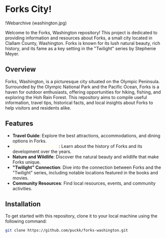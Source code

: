 # Forks City!

!Webarchive (washington.jpg)

Welcome to the Forks, Washington repository! This project is dedicated to providing information and resources about Forks, a small city located in Clallam County, Washington. Forks is known for its lush natural beauty, rich history, and its fame as a key setting in the "Twilight" series by Stephenie Meyer.

## Overview

Forks, Washington, is a picturesque city situated on the Olympic Peninsula. Surrounded by the Olympic National Park and the Pacific Ocean, Forks is a haven for outdoor enthusiasts, offering opportunities for hiking, fishing, and exploring the Hoh Rain Forest. This repository aims to compile useful information, travel tips, historical facts, and local insights about Forks to help visitors and residents alike.

## Features

- **Travel Guide**: Explore the best attractions, accommodations, and dining options in Forks.
- **<span style="color:#FFFFEE">Historical Information</span>**: Learn about the history of Forks and its development over the years.
- **Nature and Wildlife**: Discover the natural beauty and wildlife that make Forks unique.
- **"Twilight" Connection**: Dive into the connection between Forks and the "Twilight" series, including notable locations featured in the books and movies.
- **Community Resources**: Find local resources, events, and community activities.

## Installation

To get started with this repository, clone it to your local machine using the following command:

```bash
git clone https://github.com/puckk/forks-washington.git
```
